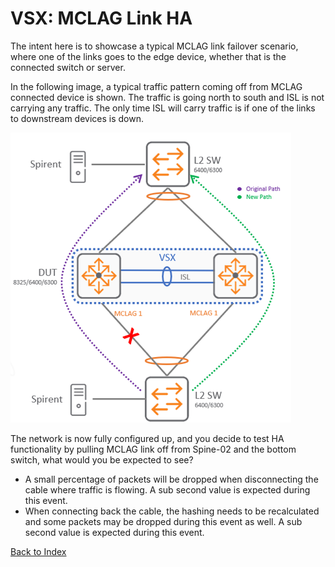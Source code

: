 
# VSX: MCLAG Link HA

The intent here is to showcase a typical MCLAG link failover scenario, where one of the links goes to the edge device, whether that is the connected switch or server. 
 
In the following image, a typical traffic pattern coming off from MCLAG connected device is shown. The traffic is going north to south and ISL is not carrying any traffic. The only time ISL will carry traffic is if one of the links to downstream devices is down. 

![](../../../../img/operations/management_network/mclag_link_ha.png) 

The network is now fully configured up, and you decide to test HA functionality by pulling MCLAG link off from Spine-02 and the bottom switch, what would you be expected to see?

* A small percentage of packets will be dropped when disconnecting the cable where traffic is flowing. A sub second value is expected during this event.
* When connecting back the cable, the hashing needs to be recalculated and some packets may be dropped during this event as well. A sub second value is expected during this event.

[Back to Index](index_aruba.md)